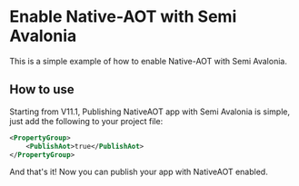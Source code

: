 # Enable Native-AOT with Semi Avalonia

This is a simple example of how to enable Native-AOT with Semi Avalonia.

## How to use

Starting from V11.1, Publishing NativeAOT app with Semi Avalonia is simple, just add the following to your project file:

```xml
<PropertyGroup>
    <PublishAot>true</PublishAot>
</PropertyGroup>
```

And that's it! Now you can publish your app with NativeAOT enabled.